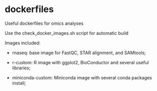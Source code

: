 # dockerfiles
Useful dockerfiles for omics analyses

Use the check_docker_images.sh script for automatic build

Images included:

- rnaseq: base image for FastQC, STAR alignment, and SAMtools;

- r-custom: R image with ggplot2, BioConductor and several useful libraries;

- miniconda-custom: Miniconda image with several conda packages install;
